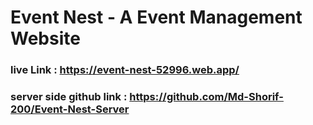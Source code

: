 
# Event Nest - A Event Management Website
### live Link : https://event-nest-52996.web.app/
### server side github link : https://github.com/Md-Shorif-200/Event-Nest-Server








